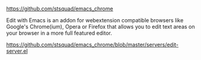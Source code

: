 

https://github.com/stsquad/emacs_chrome

Edit with Emacs is an addon for webextension compatible browsers like Google's Chrome(ium), Opera or Firefox that allows you to edit text areas on your browser in a more full featured editor.


https://github.com/stsquad/emacs_chrome/blob/master/servers/edit-server.el